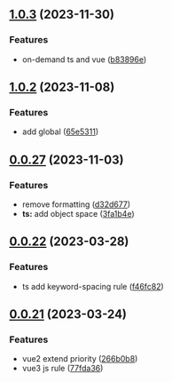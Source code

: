 ## [1.0.3](https://github.com/sujianqingfeng/eslint-config/compare/v1.0.2...v1.0.3) (2023-11-30)


### Features

* on-demand ts and vue ([b83896e](https://github.com/sujianqingfeng/eslint-config/commit/b83896ed03d45ccb338bed9fb8511ecf7b89d4cf))



## [1.0.2](https://github.com/sujianqingfeng/eslint-config/compare/v1.0.1...v1.0.2) (2023-11-08)


### Features

* add global ([65e5311](https://github.com/sujianqingfeng/eslint-config/commit/65e5311b3245110908baea726dd32db9ccbcda47))



## [0.0.27](https://github.com/sujianqingfeng/eslint-config/compare/v0.0.25...v0.0.27) (2023-11-03)


### Features

* remove formatting ([d32d677](https://github.com/sujianqingfeng/eslint-config/commit/d32d677e02a27868304333a5c06b750436dbfd74))
* **ts:** add object space ([3fa1b4e](https://github.com/sujianqingfeng/eslint-config/commit/3fa1b4ee6a93c8801c1a4517d7370183c4a93248))



## [0.0.22](https://github.com/sujianqingfeng/eslint-config/compare/v0.0.21...v0.0.22) (2023-03-28)


### Features

* ts add keyword-spacing rule ([f46fc82](https://github.com/sujianqingfeng/eslint-config/commit/f46fc826f078a5d771e07c3a689514c8ba922ffa))



## [0.0.21](https://github.com/sujianqingfeng/eslint-config/compare/v0.0.20...v0.0.21) (2023-03-24)


### Features

* vue2 extend priority ([266b0b8](https://github.com/sujianqingfeng/eslint-config/commit/266b0b80ab5364955ab52d153b4f0c8e1071f4ea))
* vue3 js rule ([77fda36](https://github.com/sujianqingfeng/eslint-config/commit/77fda367a1cee02b4608caad74e3c8308207f64a))



